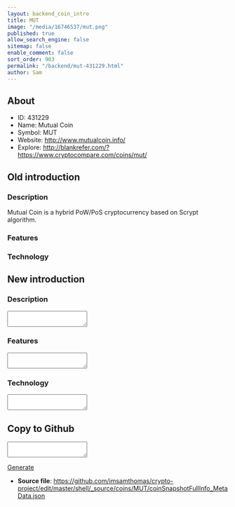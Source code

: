 ```yaml
---
layout: backend_coin_intro
title: MUT
image: "/media/16746537/mut.png"
published: true
allow_search_engine: false
sitemap: false
enable_comment: false
sort_order: 903
permalink: "/backend/mut-431229.html"
author: Sam
---
```


## About

- ID: 431229
- Name: Mutual Coin
- Symbol: MUT
- Website: http://www.mutualcoin.info/
- Explore: http://blankrefer.com/?https://www.cryptocompare.com/coins/mut/


## Old introduction

### Description

<p>Mutual Coin is a hybrid PoW/PoS cryptocurrency based on Scrypt algorithm.</p>

### Features


### Technology




## New introduction


### Description
<textarea id="meta_description" name="description"></textarea>

### Features
<textarea id="meta_features" name="features"></textarea>

### Technology
<textarea id="meta_technology" name="technology"></textarea>


## Copy to Github

<textarea id="coinsnapshotfullinfo_metadata"></textarea>

<a href="#gen" onclick="generateMetaDatJson()">Generate</a>

- **Source file**: <a href="https://github.com/imsamthomas/crypto-project/edit/master/shell/_source/coins/MUT/coinSnapshotFullInfo_MetaData.json">https://github.com/imsamthomas/crypto-project/edit/master/shell/_source/coins/MUT/coinSnapshotFullInfo_MetaData.json</a>

